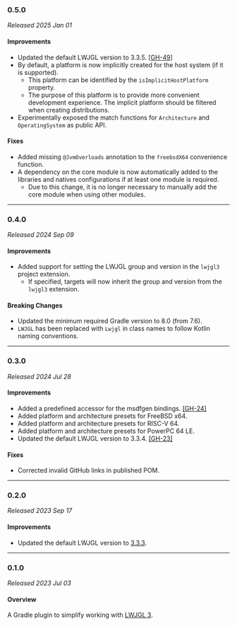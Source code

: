 ### 0.5.0

_Released 2025 Jan 01_

#### Improvements

- Updated the default LWJGL version to 3.3.5. [[GH-49](https://github.com/Osmerion/gradle-lwjgl3/issues/49)]
- By default, a platform is now implicitly created for the host system (if it is
  supported).
    - This platform can be identified by the `isImplicitHostPlatform` property.
    - The purpose of this platform is to provide more convenient development
      experience. The implicit platform should be filtered when creating
      distributions.
- Experimentally exposed the match functions for `Architecture` and
  `OperatingSystem` as public API.

#### Fixes

- Added missing `@JvmOverloads` annotation to the `freebsdX64` convenience
  function.
- A dependency on the core module is now automatically added to the libraries
  and natives configurations if at least one module is required.
    - Due to this change, it is no longer necessary to manually add the core
      module when using other modules.


---

### 0.4.0

_Released 2024 Sep 09_

#### Improvements

- Added support for setting the LWJGL group and version in the `lwjgl3` project
  extension.
    - If specified, targets will now inherit the group and version from the
      `lwjgl3` extension.

#### Breaking Changes

- Updated the minimum required Gradle version to 8.0 (from 7.6).
- `LWJGL` has been replaced with `Lwjgl` in class names to follow Kotlin naming
  conventions.


---

### 0.3.0

_Released 2024 Jul 28_

#### Improvements

- Added a predefined accessor for the msdfgen bindings. [[GH-24]](https://github.com/Osmerion/gradle-lwjgl3/issues/24)
- Added platform and architecture presets for FreeBSD x64.
- Added platform and architecture presets for RISC-V 64.
- Added platform and architecture presets for PowerPC 64 LE.
- Updated the default LWJGL version to 3.3.4. [[GH-23]](https://github.com/Osmerion/gradle-lwjgl3/issues/23)

#### Fixes

- Corrected invalid GitHub links in published POM.


---

### 0.2.0

_Released 2023 Sep 17_

#### Improvements

- Updated the default LWJGL version to [3.3.3](https://github.com/LWJGL/lwjgl3/releases/tag/3.3.3).


---

### 0.1.0

_Released 2023 Jul 03_

#### Overview

A Gradle plugin to simplify working with [LWJGL 3](https://lwjgl.org).